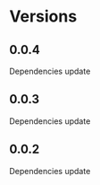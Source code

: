 # Versions

## 0.0.4

Dependencies update

## 0.0.3

Dependencies update

## 0.0.2

Dependencies update
